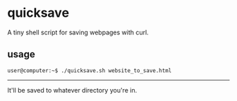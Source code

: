 # quicksave
A tiny shell script for saving webpages with curl. 

## usage

```console
user@computer:~$ ./quicksave.sh website_to_save.html
```
-----

It'll be saved to whatever directory you're in. 
